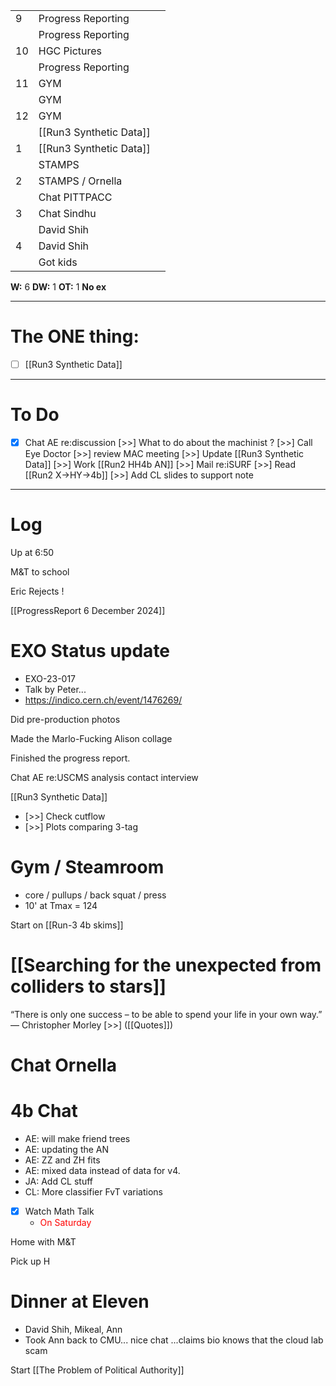 
|     |                         |     |
| --- | ----------------------- | --- |
| 9   | Progress Reporting      |     |
|     | Progress Reporting      |     |
| 10  | HGC Pictures            |     |
|     | Progress Reporting      |     |
| 11  | GYM                     |     |
|     | GYM                     |     |
| 12  | GYM                     |     |
|     | [[Run3 Synthetic Data]] |     |
| 1   | [[Run3 Synthetic Data]] |     |
|     | STAMPS                  |     |
| 2   | STAMPS / Ornella        |     |
|     | Chat PITTPACC           |     |
| 3   | Chat Sindhu             |     |
|     | David Shih              |     |
| 4   | David Shih              |     |
|     | Got kids                |     |

**W:** 6 
**DW:** 1 
**OT:** 1
**No ex**

---
# The ONE thing: 
- [ ] [[Run3 Synthetic Data]]

---
# To Do

- [x] Chat AE re:discussion
 [>>] What to do about the machinist  ? 
 [>>] Call Eye Doctor
 [>>] review MAC meeting
 [>>] Update [[Run3 Synthetic Data]]
 [>>] Work [[Run2 HH4b AN]]
 [>>]  Mail re:iSURF
 [>>]  Read [[Run2 X->HY->4b]]
 [>>] Add CL slides to support note

---

# Log

Up at 6:50

M&T to school 

Eric Rejects ! 

[[ProgressReport 6 December 2024]]

# EXO Status update
- EXO-23-017
- Talk by Peter... 
- https://indico.cern.ch/event/1476269/

Did pre-production photos

Made the Marlo-Fucking Alison collage

Finished the progress report. 

Chat AE re:USCMS analysis contact interview

[[Run3 Synthetic Data]]
- [>>] Check cutflow
- [>>] Plots comparing 3-tag 


# Gym / Steamroom
- core / pullups / back squat / press
- 10' at Tmax = 124

Start on [[Run-3 4b skims]]

# [[Searching for the unexpected from colliders to stars]]


“There is only one success – to be able to spend your life in your own way.”
— Christopher Morley [>>] ([[Quotes]])

# Chat Ornella 

# 4b Chat
- AE:  will make friend trees
- AE: updating the AN
- AE: ZZ and ZH fits 
- AE: mixed data instead of data for v4. 
- JA: Add CL stuff
- CL: More classifier FvT variations 


- [x] Watch Math Talk
	- <font color="red"> On Saturday </font>

Home with M&T 

Pick up H

# Dinner at Eleven 
- David Shih, Mikeal, Ann
- Took Ann back to CMU... nice chat ...claims bio knows that the cloud lab scam

Start [[The Problem of Political Authority]]


